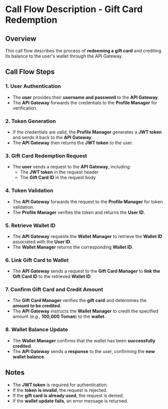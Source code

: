 
# Call Flow Description - Gift Card Redemption

## Overview
This call flow describes the process of **redeeming a gift card** and crediting its balance to the user's wallet through the API Gateway.

## Call Flow Steps

### **1. User Authentication**
- The **user** provides their **username and password** to the **API Gateway**.
- The **API Gateway** forwards the credentials to the **Profile Manager** for verification.

### **2. Token Generation**
- If the credentials are valid, the **Profile Manager** generates a **JWT token** and sends it back to the **API Gateway**.
- The **API Gateway** then returns the **JWT token** to the user.

### **3. Gift Card Redemption Request**
- The **user** sends a request to the **API Gateway**, including:  
  - The **JWT token** in the request header  
  - The **Gift Card ID** in the request body  

### **4. Token Validation**
- The **API Gateway** forwards the request to the **Profile Manager** for token validation.
- The **Profile Manager** verifies the token and returns the **User ID**.

### **5. Retrieve Wallet ID**
- The **API Gateway** requests the **Wallet Manager** to retrieve the **Wallet ID** associated with the **User ID**.
- The **Wallet Manager** returns the corresponding **Wallet ID**.

### **6. Link Gift Card to Wallet**
- The **API Gateway** sends a request to the **Gift Card Manager** to **link the Gift Card ID** to the retrieved **Wallet ID**.

### **7. Confirm Gift Card and Credit Amount**
- The **Gift Card Manager** verifies the **gift card** and determines the **amount to be credited**.
- The **API Gateway** instructs the **Wallet Manager** to credit the specified amount (e.g., **100,000 Toman**) to the **wallet**.

### **8. Wallet Balance Update**
- The **Wallet Manager** confirms that the wallet has been **successfully credited**.
- The **API Gateway** sends a **response** to the user, confirming the **new wallet balance**.

## Notes
- The **JWT token** is required for authentication.  
- If the **token is invalid**, the request is rejected.  
- If the **gift card is already used**, the request is denied.  
- If the **wallet update fails**, an error message is returned.  
